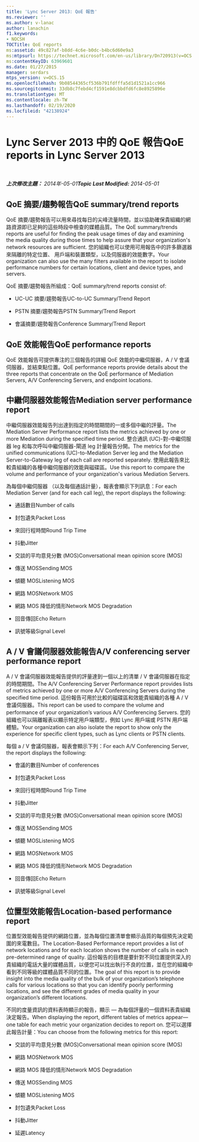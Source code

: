```yaml
---
title: 'Lync Server 2013: QoE 報告'
ms.reviewer: ''
ms.author: v-lanac
author: lanachin
f1.keywords:
- NOCSH
TOCTitle: QoE reports
ms:assetid: 49c827af-b8dd-4c6e-b0dc-b4bc6d60e9a3
ms:mtpsurl: https://technet.microsoft.com/en-us/library/Dn720913(v=OCS.15)
ms:contentKeyID: 63969601
ms.date: 01/27/2015
manager: serdars
mtps_version: v=OCS.15
ms.openlocfilehash: 9b08544365cf536b791fdfffa5d1d1521a1cc966
ms.sourcegitcommit: 33db8c7febd4cf1591e8dcbbdfd6fc8e8925896e
ms.translationtype: MT
ms.contentlocale: zh-TW
ms.lasthandoff: 02/19/2020
ms.locfileid: "42138924"
---
```

<div data-xmlns="http://www.w3.org/1999/xhtml">

<div class="topic" data-xmlns="http://www.w3.org/1999/xhtml" data-msxsl="urn:schemas-microsoft-com:xslt" data-cs="http://msdn.microsoft.com/">

<div data-asp="https://msdn2.microsoft.com/asp">

# <a name="qoe-reports-in-lync-server-2013"></a><span data-ttu-id="36d49-102">Lync Server 2013 中的 QoE 報告</span><span class="sxs-lookup"><span data-stu-id="36d49-102">QoE reports in Lync Server 2013</span></span>

</div>

<div id="mainSection">

<div id="mainBody">

<span> </span>

<span data-ttu-id="36d49-103">_**上次修改主題：** 2014年-05-01_</span><span class="sxs-lookup"><span data-stu-id="36d49-103">_**Topic Last Modified:** 2014-05-01_</span></span>

<div>

## <a name="qoe-summarytrend-reports"></a><span data-ttu-id="36d49-104">QoE 摘要/趨勢報告</span><span class="sxs-lookup"><span data-stu-id="36d49-104">QoE summary/trend reports</span></span>

<span data-ttu-id="36d49-105">QoE 摘要/趨勢報告可以用來尋找每日的尖峰流量時間，並以協助確保貴組織的網路資源即已足夠的這些時段中檢查的媒體品質。</span><span class="sxs-lookup"><span data-stu-id="36d49-105">The QoE summary/trends reports are useful for finding the peak usage times of day and examining the media quality during those times to help assure that your organization's network resources are sufficient.</span></span> <span data-ttu-id="36d49-106">您的組織也可以使用可用報告中的許多篩選器來隔離的特定位置、 用戶端和裝置類型，以及伺服器的效能數字。</span><span class="sxs-lookup"><span data-stu-id="36d49-106">Your organization can also use the many filters available in the report to isolate performance numbers for certain locations, client and device types, and servers.</span></span>

<span data-ttu-id="36d49-107">QoE 摘要/趨勢報告所組成：</span><span class="sxs-lookup"><span data-stu-id="36d49-107">QoE summary/trend reports consist of:</span></span>

  - <span data-ttu-id="36d49-108">UC-UC 摘要/趨勢報告</span><span class="sxs-lookup"><span data-stu-id="36d49-108">UC-to-UC Summary/Trend Report</span></span>

  - <span data-ttu-id="36d49-109">PSTN 摘要/趨勢報告</span><span class="sxs-lookup"><span data-stu-id="36d49-109">PSTN Summary/Trend Report</span></span>

  - <span data-ttu-id="36d49-110">會議摘要/趨勢報告</span><span class="sxs-lookup"><span data-stu-id="36d49-110">Conference Summary/Trend Report</span></span>

</div>

<div>

## <a name="qoe-performance-reports"></a><span data-ttu-id="36d49-111">QoE 效能報告</span><span class="sxs-lookup"><span data-stu-id="36d49-111">QoE performance reports</span></span>

<span data-ttu-id="36d49-112">QoE 效能報告可提供專注的三個報告的詳細 QoE 效能的中繼伺服器，A / V 會議伺服器，並結束點位置。</span><span class="sxs-lookup"><span data-stu-id="36d49-112">QoE performance reports provide details about the three reports that concentrate on the QoE performance of Mediation Servers, A/V Conferencing Servers, and endpoint locations.</span></span>

</div>

<div>

## <a name="mediation-server-performance-report"></a><span data-ttu-id="36d49-113">中繼伺服器效能報告</span><span class="sxs-lookup"><span data-stu-id="36d49-113">Mediation server performance report</span></span>

<span data-ttu-id="36d49-114">中繼伺服器效能報告列出達到指定的時間期間的一或多個中繼的評量。</span><span class="sxs-lookup"><span data-stu-id="36d49-114">The Mediation Server Performance report lists the metrics achieved by one or more Mediation during the specified time period.</span></span> <span data-ttu-id="36d49-115">整合通訊 (UC)-對-中繼伺服器 leg 和每次呼叫中繼伺服器-閘道 leg 計量報告分開。</span><span class="sxs-lookup"><span data-stu-id="36d49-115">The metrics for the unified communications (UC)-to-Mediation Server leg and the Mediation Server-to-Gateway leg of each call are reported separately.</span></span> <span data-ttu-id="36d49-116">使用此報告來比較貴組織的各種中繼伺服器的效能與磁碟區。</span><span class="sxs-lookup"><span data-stu-id="36d49-116">Use this report to compare the volume and performance of your organization's various Mediation Servers.</span></span>

<span data-ttu-id="36d49-117">為每個中繼伺服器 （以及每個通話計量），報表會顯示下列訊息：</span><span class="sxs-lookup"><span data-stu-id="36d49-117">For each Mediation Server (and for each call leg), the report displays the following:</span></span>

  - <span data-ttu-id="36d49-118">通話數目</span><span class="sxs-lookup"><span data-stu-id="36d49-118">Number of calls</span></span>

  - <span data-ttu-id="36d49-119">封包遺失</span><span class="sxs-lookup"><span data-stu-id="36d49-119">Packet Loss</span></span>

  - <span data-ttu-id="36d49-120">來回行程時間</span><span class="sxs-lookup"><span data-stu-id="36d49-120">Round Trip Time</span></span>

  - <span data-ttu-id="36d49-121">抖動</span><span class="sxs-lookup"><span data-stu-id="36d49-121">Jitter</span></span>

  - <span data-ttu-id="36d49-122">交談的平均意見分數 (MOS)</span><span class="sxs-lookup"><span data-stu-id="36d49-122">Conversational mean opinion score (MOS)</span></span>

  - <span data-ttu-id="36d49-123">傳送 MOS</span><span class="sxs-lookup"><span data-stu-id="36d49-123">Sending MOS</span></span>

  - <span data-ttu-id="36d49-124">傾聽 MOS</span><span class="sxs-lookup"><span data-stu-id="36d49-124">Listening MOS</span></span>

  - <span data-ttu-id="36d49-125">網路 MOS</span><span class="sxs-lookup"><span data-stu-id="36d49-125">Network MOS</span></span>

  - <span data-ttu-id="36d49-126">網路 MOS 降低的情形</span><span class="sxs-lookup"><span data-stu-id="36d49-126">Network MOS Degradation</span></span>

  - <span data-ttu-id="36d49-127">回音傳回</span><span class="sxs-lookup"><span data-stu-id="36d49-127">Echo Return</span></span>

  - <span data-ttu-id="36d49-128">訊號等級</span><span class="sxs-lookup"><span data-stu-id="36d49-128">Signal Level</span></span>

</div>

<div>

## <a name="av-conferencing-server-performance-report"></a><span data-ttu-id="36d49-129">A / V 會議伺服器效能報告</span><span class="sxs-lookup"><span data-stu-id="36d49-129">A/V conferencing server performance report</span></span>

<span data-ttu-id="36d49-130">A / V 會議伺服器效能報告提供的評量達到一個以上的清單 / V 會議伺服器在指定的時間期間。</span><span class="sxs-lookup"><span data-stu-id="36d49-130">The A/V Conferencing Server Performance report provides lists of metrics achieved by one or more A/V Conferencing Servers during the specified time period.</span></span> <span data-ttu-id="36d49-131">這份報告可用於比較的磁碟區和效能貴組織的各種 A / V 會議伺服器。</span><span class="sxs-lookup"><span data-stu-id="36d49-131">This report can be used to compare the volume and performance of your organization’s various A/V Conferencing Servers.</span></span> <span data-ttu-id="36d49-132">您的組織也可以隔離報表以顯示特定用戶端類型，例如 Lync 用戶端或 PSTN 用戶端體驗。</span><span class="sxs-lookup"><span data-stu-id="36d49-132">Your organization can also isolate the report to show only the experience for specific client types, such as Lync clients or PSTN clients.</span></span>

<span data-ttu-id="36d49-133">每個 a / V 會議伺服器，報表會顯示下列：</span><span class="sxs-lookup"><span data-stu-id="36d49-133">For each A/V Conferencing Server, the report displays the following:</span></span>

  - <span data-ttu-id="36d49-134">會議的數目</span><span class="sxs-lookup"><span data-stu-id="36d49-134">Number of conferences</span></span>

  - <span data-ttu-id="36d49-135">封包遺失</span><span class="sxs-lookup"><span data-stu-id="36d49-135">Packet Loss</span></span>

  - <span data-ttu-id="36d49-136">來回行程時間</span><span class="sxs-lookup"><span data-stu-id="36d49-136">Round Trip Time</span></span>

  - <span data-ttu-id="36d49-137">抖動</span><span class="sxs-lookup"><span data-stu-id="36d49-137">Jitter</span></span>

  - <span data-ttu-id="36d49-138">交談的平均意見分數 (MOS)</span><span class="sxs-lookup"><span data-stu-id="36d49-138">Conversational mean opinion score (MOS)</span></span>

  - <span data-ttu-id="36d49-139">傳送 MOS</span><span class="sxs-lookup"><span data-stu-id="36d49-139">Sending MOS</span></span>

  - <span data-ttu-id="36d49-140">傾聽 MOS</span><span class="sxs-lookup"><span data-stu-id="36d49-140">Listening MOS</span></span>

  - <span data-ttu-id="36d49-141">網路 MOS</span><span class="sxs-lookup"><span data-stu-id="36d49-141">Network MOS</span></span>

  - <span data-ttu-id="36d49-142">網路 MOS 降低的情形</span><span class="sxs-lookup"><span data-stu-id="36d49-142">Network MOS Degradation</span></span>

  - <span data-ttu-id="36d49-143">回音傳回</span><span class="sxs-lookup"><span data-stu-id="36d49-143">Echo Return</span></span>

  - <span data-ttu-id="36d49-144">訊號等級</span><span class="sxs-lookup"><span data-stu-id="36d49-144">Signal Level</span></span>

</div>

<div>

## <a name="location-based-performance-report"></a><span data-ttu-id="36d49-145">位置型效能報告</span><span class="sxs-lookup"><span data-stu-id="36d49-145">Location-based performance report</span></span>

<span data-ttu-id="36d49-146">位置型效能報告提供的網路位置，並為每個位置清單會顯示品質的每個預先決定範圍的來電數目。</span><span class="sxs-lookup"><span data-stu-id="36d49-146">The Location-Based Performance report provides a list of network locations and for each location shows the number of calls in each pre-determined range of quality.</span></span> <span data-ttu-id="36d49-147">這份報告的目標是要針對不同位置提供深入的貴組織的電話大量的媒體品質，以便您可以找出執行不良的位置，並在您的組織中看到不同等級的媒體品質不同的位置。</span><span class="sxs-lookup"><span data-stu-id="36d49-147">The goal of this report is to provide insight into the media quality of the bulk of your organization’s telephone calls for various locations so that you can identify poorly performing locations, and see the different grades of media quality in your organization’s different locations.</span></span>

<span data-ttu-id="36d49-148">不同的度量資訊的資料表時顯示的報告，顯示 — 為每個評量的一個資料表貴組織決定報告。</span><span class="sxs-lookup"><span data-stu-id="36d49-148">When displaying the report, different tables of metrics appear—one table for each metric your organization decides to report on.</span></span> <span data-ttu-id="36d49-149">您可以選擇此報告計量：</span><span class="sxs-lookup"><span data-stu-id="36d49-149">You can choose from the following metrics for this report:</span></span>

  - <span data-ttu-id="36d49-150">交談的平均意見分數 (MOS)</span><span class="sxs-lookup"><span data-stu-id="36d49-150">Conversational mean opinion score (MOS)</span></span>

  - <span data-ttu-id="36d49-151">網路 MOS</span><span class="sxs-lookup"><span data-stu-id="36d49-151">Network MOS</span></span>

  - <span data-ttu-id="36d49-152">網路 MOS 降低的情形</span><span class="sxs-lookup"><span data-stu-id="36d49-152">Network MOS Degradation</span></span>

  - <span data-ttu-id="36d49-153">傳送 MOS</span><span class="sxs-lookup"><span data-stu-id="36d49-153">Sending MOS</span></span>

  - <span data-ttu-id="36d49-154">傾聽 MOS</span><span class="sxs-lookup"><span data-stu-id="36d49-154">Listening MOS</span></span>

  - <span data-ttu-id="36d49-155">封包遺失</span><span class="sxs-lookup"><span data-stu-id="36d49-155">Packet Loss</span></span>

  - <span data-ttu-id="36d49-156">抖動</span><span class="sxs-lookup"><span data-stu-id="36d49-156">Jitter</span></span>

  - <span data-ttu-id="36d49-157">延遲</span><span class="sxs-lookup"><span data-stu-id="36d49-157">Latency</span></span>

</div>

</div>

<span> </span>

</div>

</div>

</div>

